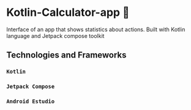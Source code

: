 # Kotlin-Calculator-app 📠
Interface of an app that shows statistics about actions. Built with Kotlin language and Jetpack compose toolkit

## Technologies and Frameworks


### `Kotlin`

### `Jetpack Compose`

### `Android Estudio`


